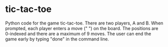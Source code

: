 # tic-tac-toe

Python code for the game tic-tac-toe. There are two players, A and B. When prompted, each player enters a move ("<position1> <position2>") on the board. 
The positions are 0-indexed and there are a maximum of 9 moves. The user can end the game early by typing "done" in the command line.
